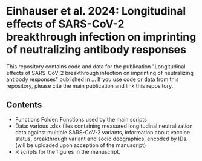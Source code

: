 # Einhauser et al. 2024: Longitudinal effects of SARS-CoV-2 breakthrough infection on imprinting of neutralizing antibody responses
This repository contains code and data for the publication "Longitudinal effects of SARS-CoV-2 breakthrough infection on imprinting of neutralizing antibody responses" published in ...
If you use code or data from this repository, please cite the main publication and link this repository.

## Contents
* Functions Folder: Functions used by the main scripts
* Data: various .xlsx files containing measured longitudinal neutralization data against multiple SARS-CoV-2 variants, information about vaccine status, breakthrough variant and socio deographics, encoded by IDs. (will be uploaded upon acception of the manuscript)
* R scripts for the figures in the manuscript.
